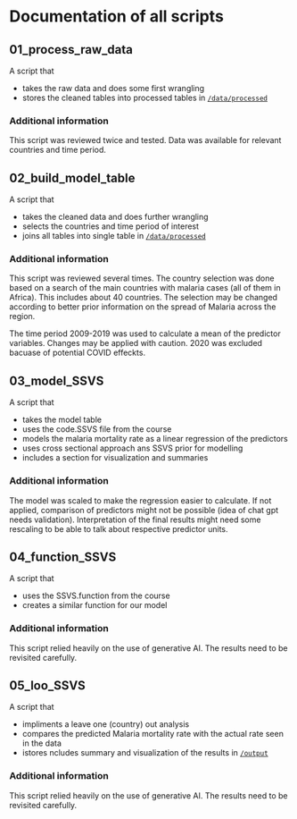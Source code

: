 # Documentation of all scripts 

## 01_process_raw_data

A script that 

- takes the raw data and does some first wrangling
- stores the cleaned tables into processed tables in [`/data/processed`](/data/processed)

### Additional information

This script was reviewed twice and tested. Data was available for relevant countries and time period.

## 02_build_model_table

A script that

- takes the cleaned data and does further wrangling
- selects the countries and time period of interest
- joins all tables into single table in [`/data/processed`](/data/processed)

### Additional information

This script was reviewed several times. The country selection was done based on a search of the main countries with malaria cases (all of them in Africa). This includes about 40 countries. The selection may be changed according to better prior information on the spread of Malaria across the region. 

The time period 2009-2019 was used to calculate a mean of the predictor variables. Changes may be applied with caution. 2020 was excluded bacuase of potential COVID effeckts. 

## 03_model_SSVS

A script that

- takes the model table
- uses the code.SSVS file from the course
- models the malaria mortality rate as a linear regression of the predictors
- uses cross sectional approach ans SSVS prior for modelling 
- includes a section for visualization and summaries 

### Additional information

The model was scaled to make the regression easier to calculate. If not applied, comparison of predictors might not be possible (idea of chat gpt needs validation). Interpretation of the final results might need some rescaling to be able to talk about respective predictor units. 

## 04_function_SSVS

A script that 

- uses the SSVS.function from the course
- creates a similar function for our model

### Additional information

This script relied heavily on the use of generative AI. The results need to be revisited carefully. 

## 05_loo_SSVS

A script that

- impliments a leave one (country) out analysis
- compares the predicted Malaria mortality rate with the actual rate seen in the data
- istores ncludes summary and visualization of the results in [`/output`](/output)

### Additional information

This script relied heavily on the use of generative AI. The results need to be revisited carefully. 